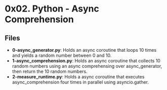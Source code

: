 # 0x02. Python - Async Comprehension
## Files
- **0-async_generator.py**: Holds an async coroutine that loops 10 times and yields a random number between 0 and 10.
- **1-async_comprehension.py**: Holds an async coroutine that collects 10 random numbers using an async comprehensing over async_generator, then return the 10 random numbers.
- **2-measure_runtime.py**: Holds a async coroutine that executes async_comprehension four times in parallel using asyncio.gather.
